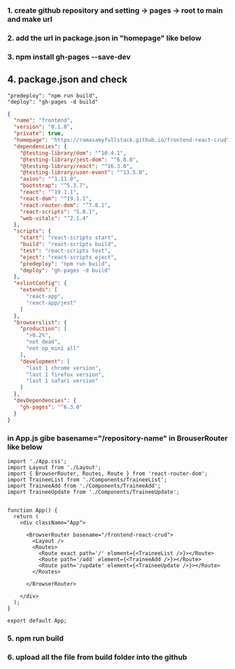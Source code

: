 ### 1. create github repository and setting -> pages -> root to main and make url
### 2. add the url in package.json in "homepage" like below

### 3. npm install gh-pages --save-dev

## 4. package.json  and check

    "predeploy": "npm run build",
    "deploy": "gh-pages -d build"

```json
{
  "name": "frontend",
  "version": "0.1.0",
  "private": true,
  "homepage": "https://ramasamyfullstack.github.io/frontend-react-crud",
  "dependencies": {
    "@testing-library/dom": "^10.4.1",
    "@testing-library/jest-dom": "^6.8.0",
    "@testing-library/react": "^16.3.0",
    "@testing-library/user-event": "^13.5.0",
    "axios": "^1.11.0",
    "bootstrap": "^5.3.7",
    "react": "^19.1.1",
    "react-dom": "^19.1.1",
    "react-router-dom": "^7.8.1",
    "react-scripts": "5.0.1",
    "web-vitals": "^2.1.4"
  },
  "scripts": {
    "start": "react-scripts start",
    "build": "react-scripts build",
    "test": "react-scripts test",
    "eject": "react-scripts eject",
    "predeploy": "npm run build",
    "deploy": "gh-pages -d build"
  },
  "eslintConfig": {
    "extends": [
      "react-app",
      "react-app/jest"
    ]
  },
  "browserslist": {
    "production": [
      ">0.2%",
      "not dead",
      "not op_mini all"
    ],
    "development": [
      "last 1 chrome version",
      "last 1 firefox version",
      "last 1 safari version"
    ]
  },
  "devDependencies": {
    "gh-pages": "^6.3.0"
  }
}
```

### in App.js gibe basename="/repository-name" in BrouserRouter like below

```
import './App.css';
import Layout from './Layout';
import { BrowserRouter, Routes, Route } from 'react-router-dom';
import TraineeList from './Components/TraineeList';
import TraineeAdd from './Components/TraineeAdd';
import TraineeUpdate from './Components/TraineeUpdate';


function App() {
  return (
    <div className="App">

      <BrowserRouter basename="/frontend-react-crud">
        <Layout />
        <Routes>
          <Route exact path='/' element={<TraineeList />}></Route>
          <Route path='/add' element={<TraineeAdd />}></Route>         
          <Route path='/update' element={<TraineeUpdate />}></Route>
        </Routes>

      </BrowserRouter>

    </div>
  );
}

export default App;
```

### 5. npm run build

### 6. upload all the file from build folder into the github



